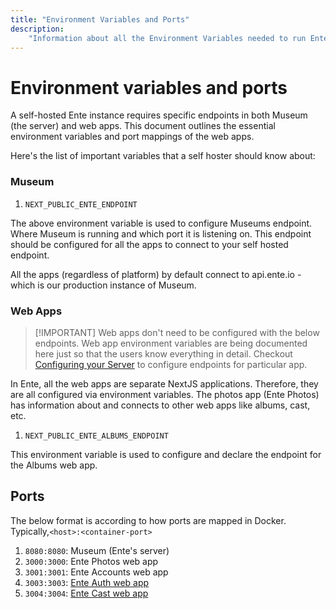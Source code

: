 ```yaml
---
title: "Environment Variables and Ports"
description:
    "Information about all the Environment Variables needed to run Ente"
---
```


# Environment variables and ports

A self-hosted Ente instance requires specific endpoints in both Museum (the
server) and web apps. This document outlines the essential environment variables
and port mappings of the web apps.

Here's the list of important variables that a self hoster should know about:

### Museum

1. `NEXT_PUBLIC_ENTE_ENDPOINT`

The above environment variable is used to configure Museums endpoint. Where
Museum is running and which port it is listening on. This endpoint should be
configured for all the apps to connect to your self hosted endpoint.

All the apps (regardless of platform) by default connect to api.ente.io - which
is our production instance of Museum.

### Web Apps

> [!IMPORTANT] Web apps don't need to be configured with the below endpoints.
> Web app environment variables are being documented here just so that the users
> know everything in detail. Checkout
> [Configuring your Server](/self-hosting/museum) to configure endpoints for
> particular app.

In Ente, all the web apps are separate NextJS applications. Therefore, they are
all configured via environment variables. The photos app (Ente Photos) has
information about and connects to other web apps like albums, cast, etc.

1. `NEXT_PUBLIC_ENTE_ALBUMS_ENDPOINT`

This environment variable is used to configure and declare the endpoint for the
Albums web app.

## Ports

The below format is according to how ports are mapped in Docker.
Typically,`<host>:<container-port>`

1. `8080:8080`: Museum (Ente's server)
2. `3000:3000`: Ente Photos web app
3. `3001:3001`: Ente Accounts web app
4. `3003:3003`: [Ente Auth web app](https://ente.io/auth/)
5. `3004:3004`: [Ente Cast web app](http://ente.io/cast)
